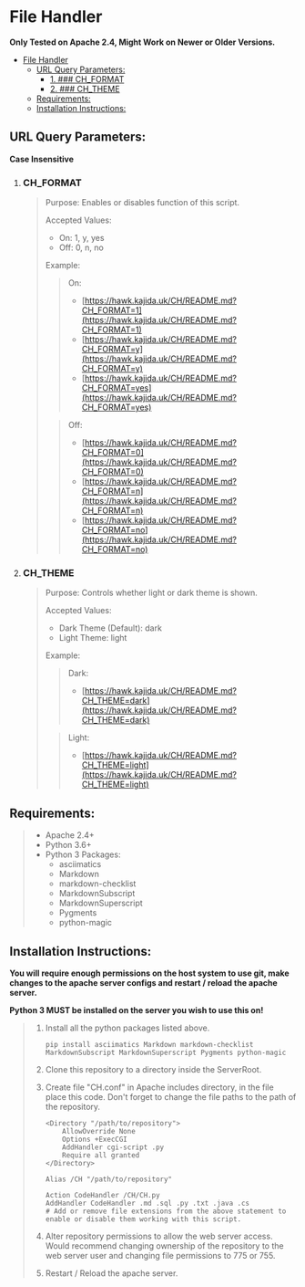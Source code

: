 # File Handler

**Only Tested on Apache 2.4, Might Work on Newer or Older Versions.**

- [File Handler](#file-handler)
    - [URL Query Parameters:](#url-query-parameters)
        - [1. ### CH_FORMAT](#1--ch_format)
        - [2. ### CH_THEME](#2--ch_theme)
    - [Requirements:](#requirements)
    - [Installation Instructions:](#installation-instructions)

## URL Query Parameters:

**Case Insensitive**

1.  ### CH_FORMAT

    > Purpose: Enables or disables function of this script.
    >
    > Accepted Values:
    >
    > -   On: 1, y, yes
    > -   Off: 0, n, no
    >
    > Example:
    >
    > > On:
    > >
    > > -   [https://hawk.kajida.uk/CH/README.md?CH_FORMAT=1](https://hawk.kajida.uk/CH/README.md?CH_FORMAT=1)
    > > -   [https://hawk.kajida.uk/CH/README.md?CH_FORMAT=y](https://hawk.kajida.uk/CH/README.md?CH_FORMAT=y)
    > > -   [https://hawk.kajida.uk/CH/README.md?CH_FORMAT=yes](https://hawk.kajida.uk/CH/README.md?CH_FORMAT=yes)
    >
    > > Off:
    > >
    > > -   [https://hawk.kajida.uk/CH/README.md?CH_FORMAT=0](https://hawk.kajida.uk/CH/README.md?CH_FORMAT=0)
    > > -   [https://hawk.kajida.uk/CH/README.md?CH_FORMAT=n](https://hawk.kajida.uk/CH/README.md?CH_FORMAT=n)
    > > -   [https://hawk.kajida.uk/CH/README.md?CH_FORMAT=no](https://hawk.kajida.uk/CH/README.md?CH_FORMAT=no)

2.  ### CH_THEME

    > Purpose: Controls whether light or dark theme is shown.
    >
    > Accepted Values:
    >
    > -   Dark Theme (Default): dark
    > -   Light Theme: light
    >
    > Example:
    >
    > > Dark:
    > >
    > > -   [https://hawk.kajida.uk/CH/README.md?CH_THEME=dark](https://hawk.kajida.uk/CH/README.md?CH_THEME=dark)
    >
    > > Light:
    > >
    > > -   [https://hawk.kajida.uk/CH/README.md?CH_THEME=light](https://hawk.kajida.uk/CH/README.md?CH_THEME=light)

## Requirements:

> -   Apache 2.4+
> -   Python 3.6+
> -   Python 3 Packages:
>     -   asciimatics
>     -   Markdown
>     -   markdown-checklist
>     -   MarkdownSubscript
>     -   MarkdownSuperscript
>     -   Pygments
>     -   python-magic

## Installation Instructions:

**You will require enough permissions on the host system to use git, make changes to the apache server configs and restart / reload the apache server.**

**Python 3 MUST be installed on the server you wish to use this on!**

> 1.  Install all the python packages listed above.
>
>         pip install asciimatics Markdown markdown-checklist MarkdownSubscript MarkdownSuperscript Pygments python-magic
>
> 2.  Clone this repository to a directory inside the ServerRoot.
> 3.  Create file "CH.conf" in Apache includes directory, in the file place this code. Don't forget to change the file paths to the path of the repository.
>
>         <Directory "/path/to/repository">
>             AllowOverride None
>             Options +ExecCGI
>             AddHandler cgi-script .py
>             Require all granted
>         </Directory>
>
>         Alias /CH "/path/to/repository"
>
>         Action CodeHandler /CH/CH.py
>         AddHandler CodeHandler .md .sql .py .txt .java .cs
>         # Add or remove file extensions from the above statement to enable or disable them working with this script.
>
> 4.  Alter repository permissions to allow the web server access. Would recommend changing ownership of the repository to the web server user and changing file permissions to 775 or 755.
> 5.  Restart / Reload the apache server.
